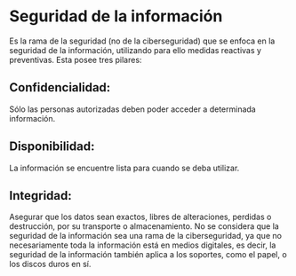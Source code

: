 # Seguridad de la información
Es la rama de la seguridad (no de la ciberseguridad) que se enfoca en la seguridad de la información, utilizando para ello medidas reactivas y preventivas. Esta posee tres pilares:

## Confidencialidad: 
Sólo las personas autorizadas deben poder acceder a determinada información.
## Disponibilidad: 
La información se encuentre lista para cuando se deba utilizar.
## Integridad: 
Asegurar que los datos sean exactos, libres de alteraciones, perdidas o destrucción, por su transporte o almacenamiento.
No se considera que la seguridad de la información sea una rama de la ciberseguridad, ya que no necesariamente toda la información está en medios digitales, es decir, la seguridad de la información también aplica a los soportes, como el papel, o los discos duros en sí.
